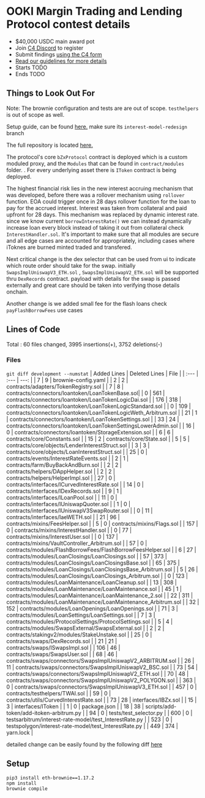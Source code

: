 # OOKI Margin Trading and Lending Protocol contest details
- $40,000 USDC main award pot
- Join [C4 Discord](https://discord.gg/code4rena) to register
- Submit findings [using the C4 form](https://github.com/code-423n4/2022-02-ooki-findings/submit)
- [Read our guidelines for more details](https://docs.code4rena.com/roles/wardens)
- Starts TODO
- Ends TODO

## Things to Look Out For

Note: The brownie configuration and tests are are out of scope. `testhelpers` is out of scope as well.

Setup guide, can be found [here.](https://github.com/bZxNetwork/contractsV2/tree/interest-model-redesign) make sure its `interest-model-redesign` branch

The full repository is located [here.](https://github.com/bZxNetwork/contractsV2/)

The protocol's core `bZxProtocol` contract is deployed which is a custom moduled proxy, and the `Modules` that can be found in `contract/modules` folder. .
For every underlying asset there is `IToken` contract is being deployed. 

The highest financial risk lies in the new interest accruing mechanism that was developed, before there was a rollover mechanism using `rollover` function. EOA could trigger once in 28 days rollover function for the loan to pay for the accrued interest. Interest was taken from collateral and paid upfront for 28 days. This mechanism was replaced by dynamic interest rate. since we know current `borrowInterestRate()` we can instead dynamically increase loan every block instead of taking it out from collateral check `InterestHandler.sol`. It's important to make sure that all modules are secure and all edge cases are accounted for appropriately, including cases where iToknes are burned minted traded and transfered.

Next critical change is the dex selector that can be used from ui to indicate which route order should take for the swap. initially `SwapsImplUniswapV3_ETH.sol` , `SwapsImplUniswapV2_ETH.sol` will be supported thru `DexRecords` contract. payload with details for the swap is passed externally and great care should be taken into verifying those details onchain.

Another change is we added small fee for the flash loans check `payFlashBorrowFees` use cases



## Lines of Code

Total : 60 files changed, 3995 insertions(+), 3752 deletions(-)

### Files

`git diff development --numstat`
| Added Lines | Deleted Lines | File | 
| :--- | :--- | ---: |
| 7       | 9       | brownie-config.yaml |
| 2       | 2       | contracts/adapters/TokenRegistry.sol |
| 7       | 8       | contracts/connectors/loantoken/LoanTokenBase.sol|
| 0       | 561     | contracts/connectors/loantoken/LoanTokenLogicDai.sol |
| 176     | 318     | contracts/connectors/loantoken/LoanTokenLogicStandard.sol |
| 0       | 109     | contracts/connectors/loantoken/LoanTokenLogicWeth_Arbitrum.sol |
| 21      | 1       | contracts/connectors/loantoken/LoanTokenSettings.sol |
| 33      | 24      | contracts/connectors/loantoken/LoanTokenSettingsLowerAdmin.sol |
| 16      | 0       | contracts/connectors/loantoken/StorageExtension.sol |
| 6       | 6       | contracts/core/Constants.sol |
| 15      | 2       | contracts/core/State.sol |
| 5       | 5       | contracts/core/objects/LenderInterestStruct.sol |
| 3       | 3       | contracts/core/objects/LoanInterestStruct.sol |
| 25      | 0       | contracts/events/InterestRateEvents.sol |
| 2       | 1       | contracts/farm/BuyBackAndBurn.sol |
| 2       | 2       | contracts/helpers/DAppHelper.sol |
| 2       | 2       | contracts/helpers/HelperImpl.sol |
| 27      | 0       | contracts/interfaces/ICurvedInterestRate.sol |
| 14      | 0       | contracts/interfaces/IDexRecords.sol |
| 9       | 1       | contracts/interfaces/ILoanPool.sol |
| 11      | 0       | contracts/interfaces/IUniswapQuoter.sol |
| 1       | 0       | contracts/interfaces/IUniswapV3SwapRouter.sol |
| 0       | 11      | contracts/interfaces/IaeWETH.sol |
| 21      | 96      | contracts/mixins/FeesHelper.sol |
| 5       | 0       | contracts/mixins/Flags.sol |
| 157     | 0       | contracts/mixins/InterestHandler.sol |
| 0       | 77      | contracts/mixins/InterestUser.sol |
| 0       | 137     | contracts/mixins/VaultController_Arbitrum.sol |
| 57      | 0       | contracts/modules/FlashBorrowFees/FlashBorrowFeesHelper.sol |
| 6       | 27      | contracts/modules/LoanClosings/LoanClosings.sol |
| 57      | 373     | contracts/modules/LoanClosings/LoanClosingsBase.sol |
| 65      | 375     | contracts/modules/LoanClosings/LoanClosingsBase_Arbitrum.sol |
| 5       | 26      | contracts/modules/LoanClosings/LoanClosings_Arbitrum.sol |
| 0       | 123     | contracts/modules/LoanMaintenance/LoanCleanup.sol |
| 13      | 308     | contracts/modules/LoanMaintenance/LoanMaintenance.sol |
| 45      | 1       | contracts/modules/LoanMaintenance/LoanMaintenance_2.sol |
| 22      | 311     | contracts/modules/LoanMaintenance/LoanMaintenance_Arbitrum.sol |
| 32      | 152     | contracts/modules/LoanOpenings/LoanOpenings.sol |
| 71      | 3       | contracts/modules/LoanSettings/LoanSettings.sol |
| 7       | 3       | contracts/modules/ProtocolSettings/ProtocolSettings.sol |
| 5       | 4       | contracts/modules/SwapsExternal/SwapsExternal.sol |
| 2       | 2       | contracts/stakingv2/modules/StakeUnstake.sol |
| 25      | 0       | contracts/swaps/DexRecords.sol |
| 21      | 21      | contracts/swaps/ISwapsImpl.sol |
| 106     | 46      | contracts/swaps/SwapsUser.sol |
| 68      | 46      | contracts/swaps/connectors/SwapsImplUniswapV2_ARBITRUM.sol |
| 26      | 11      | contracts/swaps/connectors/SwapsImplUniswapV2_BSC.sol |
| 73      | 54      | contracts/swaps/connectors/SwapsImplUniswapV2_ETH.sol |
| 70      | 48      | contracts/swaps/connectors/SwapsImplUniswapV2_POLYGON.sol |
| 363     | 0       | contracts/swaps/connectors/SwapsImplUniswapV3_ETH.sol |
| 457     | 0       | contracts/testhelpers/TWAI.sol |
| 59      | 0       | contracts/utils/CurvedInterestRate.sol |
| 73      | 28      | interfaces/IBZx.sol |
| 15      | 3       | interfaces/IToken |
| 1       | 0       | package.json |
| 18      | 38      | scripts/add-token/add-itoken-arbitrum.py |
| 94      | 0       | tests/test_selector.py |
| 600     | 0       | testsarbitrum/interest-rate-model/test_InterestRate.py |
| 523     | 0       | testspolygon/interest-rate-model/test_InterestRate.py |
| 449     | 374     | yarn.lock |

detailed change can be easily found by the following diff [here](https://github.com/bZxNetwork/contractsV2/pull/163/files)



## Setup

```
pip3 install eth-brownie==1.17.2
npm install
brownie compile
```